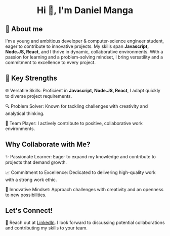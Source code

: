 <h1 align="center">Hi 👋, I'm Daniel Manga</h1>

## 🚀 About me
I'm a young and ambitious developer & computer-science engineer student, eager to contribute to innovative projects. My skills span **Javascript, Node.JS, React**, and I thrive in dynamic, collaborative environments.
With a passion for learning and a problem-solving mindset, I bring versatility and a commitment to excellence to every project.

## 🔑 Key Strengths
🌐 Versatile Skills: Proficient in **Javascript, Node.JS, React**, I adapt quickly to diverse project requirements.

🔍 Problem Solver: Known for tackling challenges with creativity and analytical thinking.

🤝 Team Player: I actively contribute to positive, collaborative work environments.

## Why Collaborate with Me?
✨ Passionate Learner: Eager to expand my knowledge and contribute to projects that demand growth.

📈 Commitment to Excellence: Dedicated to delivering high-quality work with a strong work ethic.

🌟 Innovative Mindset: Approach challenges with creativity and an openness to new possibilities.

## Let's Connect!
📧 Reach out at [LinkedIn](https://www.linkedin.com/in/daniel-manga-navarro/). I look forward to discussing potential collaborations and contributing my skills to your team.
